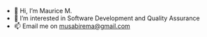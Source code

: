 - 👋 Hi, I’m Maurice M.
- 👀 I’m interested in Software Development and Quality Assurance
- 📫 Email me on musabirema@gmail.com

<!---
maurice40/maurice40 is a ✨ special ✨ repository because its `README.md` (this file) appears on your GitHub profile.
You can click the Preview link to take a look at your changes.
--->
